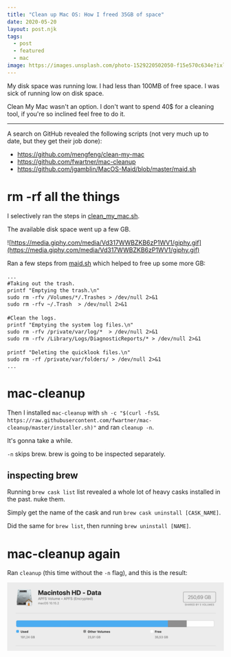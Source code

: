 ```yaml
---
title: "Clean up Mac OS: How I freed 35GB of space"
date: 2020-05-20
layout: post.njk
tags:
  - post
  - featured
  - mac
image: https://images.unsplash.com/photo-1529220502050-f15e570c634e?ixlib=rb-1.2.1&ixid=eyJhcHBfaWQiOjEyMDd9&auto=format&fit=crop&w=600&q=80
---
```


My disk space was running low. I had less than 100MB of free space. I was sick of running low on disk space.

Clean My Mac wasn't an option. I don't want to spend 40$ for a cleaning tool, if you're so inclined feel free to do it.

---

A search on GitHub revealed the following scripts (not very much up to date, but they get their job done):

- https://github.com/mengfeng/clean-my-mac
- https://github.com/fwartner/mac-cleanup
- https://github.com/jgamblin/MacOS-Maid/blob/master/maid.sh

# rm -rf all the things

I selectively ran the steps in [clean_my_mac.sh](https://github.com/mengfeng/clean-my-mac/blob/master/clean_my_mac.sh).

The available disk space went up a few GB.

![https://media.giphy.com/media/Vd317WWBZKB6zP1WV1/giphy.gif](https://media.giphy.com/media/Vd317WWBZKB6zP1WV1/giphy.gif)

Ran a few steps from [maid.sh](https://github.com/jgamblin/MacOS-Maid/blob/master/maid.sh) which helped to free up some more GB:

```
...
#Taking out the trash.
printf "Emptying the trash.\n"
sudo rm -rfv /Volumes/*/.Trashes > /dev/null 2>&1
sudo rm -rfv ~/.Trash  > /dev/null 2>&1

#Clean the logs.
printf "Emptying the system log files.\n"
sudo rm -rfv /private/var/log/*  > /dev/null 2>&1
sudo rm -rfv /Library/Logs/DiagnosticReports/* > /dev/null 2>&1

printf "Deleting the quicklook files.\n"
sudo rm -rf /private/var/folders/ > /dev/null 2>&1
...
```

# mac-cleanup

Then I installed `mac-cleanup` with `sh -c "$(curl -fsSL https://raw.githubusercontent.com/fwartner/mac-cleanup/master/installer.sh)"` and ran `cleanup -n`.

It's gonna take a while.

`-n` skips brew. brew is going to be inspected separately.

## inspecting brew

Running `brew cask list` list revealed a whole lot of heavy casks installed in the past. nuke them.

Simply get the name of the cask and run `brew cask uninstall [CASK_NAME]`.

Did the same for `brew list`, then running `brew uninstall [NAME]`.

# mac-cleanup again

Ran `cleanup` (this time without the `-n` flag), and this is the result:

![mac cleaned](/assets/images/posts/mac-cleaned.png)
